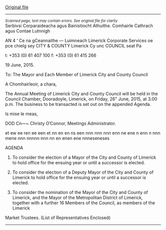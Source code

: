 [Original file](https://www.limerick.ie/sites/default/files/media/documents/2017-06/Agenda%20-%20Annual%20Meeting%20of%20Limerick%20City%20and%20County%20Council%20-%2026%20June%202015.pdf)

---
*<small>Scanned page, text may contain errors. See original file for clarity</small>*  
Serbivsi Corparaideacha agus Bainistiocht Athuithe.
Comhairle Cathrach agus Contae Lutnnigh

AN 4 ‘ Ce na gCeannaithe
— Luimneach
Limerick Corporate Services oe pce chielg sey
CITY & COUNTY Limerick Cy unc
COUNCIL seat Pa

t: +353 (0) 61 407 100
f: +353 (0) 61 415 266

19 June, 2015.

To: The Mayor and Each Member of Limerick City and County
Council

A Chomhairleoir, a chara,

The Annual Meeting of Limerick City and County Council will be held in the Council
Chamber, Dooradoyle, Limerick, on Friday, 26" June, 2015, at 3.00 p.m. The
business to be transacted is set out on the appended Agenda.

Is mise le meas,

DOD Cn—~
Christy O’Connor,
Meetings Administrator.

et ew ee ren ee een et nn en en ns een nnn nnn nnn enn ne ene n enn n nnn mene nnn nnnnn nnn nn en enen ene nnneseneses

AGENDA

1. To consider the election of a Mayor of the City and County of Limerick to
hold office for the ensuing year or until a successor is elected.

2. To consider the election of a Deputy Mayor of the City and County of
Limerick to hold office for the ensuing year or until a successor is
elected.

3. To consider the nomination of the Mayor of the City and County of
Limerick, and the Mayor of the Metropolitan District of Limerick, together
with a further 16 Members of the Council, as members of the Limerick

Market Trustees.
(List of Representatives Enclosed)


---
